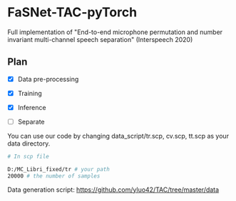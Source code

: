 # FaSNet-TAC-pyTorch
Full implementation of "End-to-end microphone permutation and number invariant multi-channel speech separation" (Interspeech 2020)



## Plan

- [x] Data pre-processing
- [x] Training
- [x] Inference
- [ ] Separate


You can use our code by changing data_script/tr.scp, cv.scp, tt.scp as your data directory.

```bash
# In scp file

D:/MC_Libri_fixed/tr # your path
20000 # the number of samples
```

Data generation script: https://github.com/yluo42/TAC/tree/master/data
